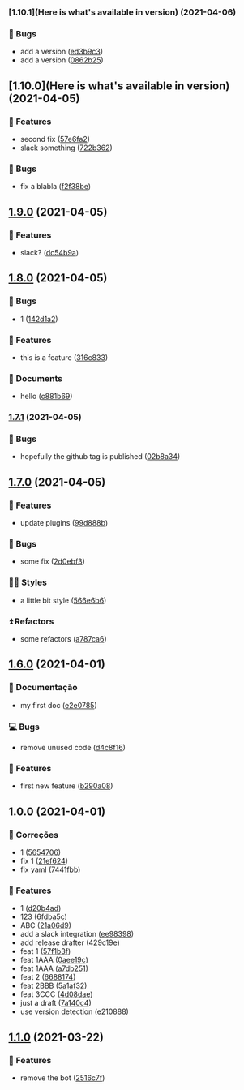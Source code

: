 ### [1.10.1](Here is what's available in version) (2021-04-06)


### 🙈 Bugs

* add a version ([ed3b9c3](https://github.com/lethe0690/semaphore-test-repo/commit/ed3b9c3db2d990e0dc1b0195cca054d8a498636c))
* add a version ([0862b25](https://github.com/lethe0690/semaphore-test-repo/commit/0862b252c6602446e6abc445a2e30861f99499c5))

## [1.10.0](Here is what's available in version) (2021-04-05)


### 🚀 Features

* second fix ([57e6fa2](https://github.com/lethe0690/semaphore-test-repo/commit/57e6fa26a8643618766212cbb7419f44c3ec7730))
* slack something ([722b362](https://github.com/lethe0690/semaphore-test-repo/commit/722b362855008a1845477593bd4ea780d701fd99))


### 🙈 Bugs

* fix a blabla ([f2f38be](https://github.com/lethe0690/semaphore-test-repo/commit/f2f38beeb33a1c7ab6d5e6a09bbeeec6ab53add3))

## [1.9.0](semaphore-test-repo/compare/v1.8.0...v1.9.0) (2021-04-05)


### 🚀 Features

* slack? ([dc54b9a](https://github.com/lethe0690/semaphore-test-repo/commit/dc54b9ae5a8cc1079c8a5bc8161c36b1bea3a2b6))

## [1.8.0](semaphore-test-repo/compare/v1.7.1...v1.8.0) (2021-04-05)


### 🙈 Bugs

* 1 ([142d1a2](https://github.com/lethe0690/semaphore-test-repo/commit/142d1a2cc800f30dec0731924b2ac62b817ab747))


### 🚀 Features

* this is a feature ([316c833](https://github.com/lethe0690/semaphore-test-repo/commit/316c833ef716e34b89215db129e1356042fbd749))


### 📝 Documents

* hello ([c881b69](https://github.com/lethe0690/semaphore-test-repo/commit/c881b6955e55988d629f413857ee499ac4c0ac87))

### [1.7.1](semaphore-test-repo/compare/v1.7.0...v1.7.1) (2021-04-05)


### 🙈 Bugs

* hopefully the github tag is published ([02b8a34](https://github.com/lethe0690/semaphore-test-repo/commit/02b8a345c5ae5663f5fbd8e26b277508a7d9a2f2))

## [1.7.0](semaphore-test-repo/compare/v1.6.0...v1.7.0) (2021-04-05)


### 🚀 Features

* update plugins ([99d888b](https://github.com/lethe0690/semaphore-test-repo/commit/99d888b88a67ab6f357541b1b0bc8e0121e82a17))


### 🙈 Bugs

* some fix ([2d0ebf3](https://github.com/lethe0690/semaphore-test-repo/commit/2d0ebf30784394a7ae8ee6c3d4aafe61dc4211e6))


### 👩‍💻 Styles

* a little bit style ([566e6b6](https://github.com/lethe0690/semaphore-test-repo/commit/566e6b6664e60d7dd751c19772cc931272c05ec6))


### ⏫ Refactors

* some refactors ([a787ca6](https://github.com/lethe0690/semaphore-test-repo/commit/a787ca6bb23b53242cbea3982c147dcb1e197f6c))

## [1.6.0](semaphore-test-repo/compare/v1.5.0...v1.6.0) (2021-04-01)


### 📝 Documentação

* my first doc ([e2e0785](https://github.com/lethe0690/semaphore-test-repo/commit/e2e0785f88e2fb7ff55f2d7dc2e568f84fdc5398))


### 💻 Bugs

* remove unused code ([d4c8f16](https://github.com/lethe0690/semaphore-test-repo/commit/d4c8f16ad30782c0650a21146a005cf173ae780f))


### 🚀 Features

* first new feature ([b290a08](https://github.com/lethe0690/semaphore-test-repo/commit/b290a087ecf4c82a4b89ae9224e73e01fe6be7ce))

## 1.0.0 (2021-04-01)


### :bug: Correções

* 1 ([5654706](https://github.com/lethe0690/semaphore-test-repo/commit/5654706845f8efd35219d86b0019454e3fceba41))
* fix 1 ([21ef624](https://github.com/lethe0690/semaphore-test-repo/commit/21ef62466b7d3dc5a89ea427bcb9ec0bc7f6be80))
* fix yaml ([7441fbb](https://github.com/lethe0690/semaphore-test-repo/commit/7441fbb9fd876b95abf93ab0a29780f6f5217ff9))


### 🚀 Features

* 1 ([d20b4ad](https://github.com/lethe0690/semaphore-test-repo/commit/d20b4ad47c4781caaaa90c8b88078621d0291ce3))
* 123 ([6fdba5c](https://github.com/lethe0690/semaphore-test-repo/commit/6fdba5c79d32993e9c25c713c079a9fe3cdbd447))
* ABC ([21a06d9](https://github.com/lethe0690/semaphore-test-repo/commit/21a06d9963a3eec6b4195d7db1b532a792a38fec))
* add a slack integration ([ee98398](https://github.com/lethe0690/semaphore-test-repo/commit/ee9839836e614b16568f0e64d3e1e8ed3933dafc))
* add release drafter ([429c19e](https://github.com/lethe0690/semaphore-test-repo/commit/429c19e4e154e56f028d57ea5ac139a2bd42cffe))
* feat 1 ([57f1b3f](https://github.com/lethe0690/semaphore-test-repo/commit/57f1b3fa098f827c31072605be23bfde639a82ab))
* feat 1AAA ([0aee19c](https://github.com/lethe0690/semaphore-test-repo/commit/0aee19cfb85bf46cd896c08a8dfd1c771e159a28))
* feat 1AAA ([a7db251](https://github.com/lethe0690/semaphore-test-repo/commit/a7db25146fbac2dbd7a77e5517e2f344c112f4b4))
* feat 2 ([6688174](https://github.com/lethe0690/semaphore-test-repo/commit/668817475575df8876f9249186e2b6c5839b98be))
* feat 2BBB ([5a1af32](https://github.com/lethe0690/semaphore-test-repo/commit/5a1af32ddcbbb19ec6a831ffb078d875c3077e6e))
* feat 3CCC ([4d08dae](https://github.com/lethe0690/semaphore-test-repo/commit/4d08dae43d78fe655dd7d078e0e34d15bffac0f5))
* just a draft ([7a140c4](https://github.com/lethe0690/semaphore-test-repo/commit/7a140c47ca210d2f9b3b591c1744f64050d478ee))
* use version detection ([e210888](https://github.com/lethe0690/semaphore-test-repo/commit/e210888865ce4d704f8e9a7d536d31a5b289f67d))

## [1.1.0](semaphore-test-repo/compare/v1.0.0...v1.1.0) (2021-03-22)


### 🚀 Features

* remove the bot ([2516c7f](https://github.com/lethe0690/semaphore-test-repo/commit/2516c7f1293f0d74afc5891628f18080bc8500c0))
